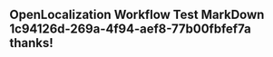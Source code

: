 <properties
ms.topic="hero-topic1"
ms.test1="hero-topic"
ms.test2="test"/>

## OpenLocalization Workflow Test MarkDown 1c94126d-269a-4f94-aef8-77b00fbfef7a thanks!
